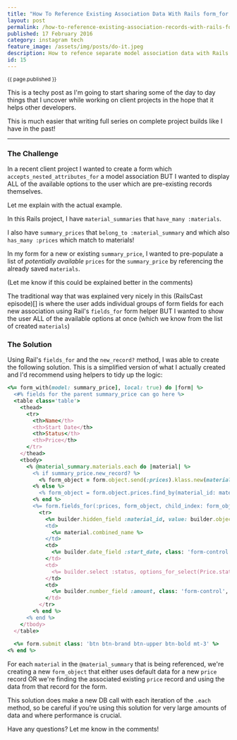 ```yaml
---
title: "How To Reference Existing Association Data With Rails form_for "
layout: post
permalink: /how-to-reference-existing-association-records-with-rails-form-for/
published: 17 February 2016
category: instagram tech
feature_image: /assets/img/posts/do-it.jpeg
description: How to refence separate model association data with Rails form_for form method
id: 15
---
```

<sub class='blog-date'>{{ page.published }}</sub>

This is a techy post as I'm going to start sharing some of the day to day things that I uncover while working on client projects in the hope that it helps other developers.

This is much easier that writing full series on complete project builds like I have in the past!

---

### The Challenge

In a recent client project I wanted to create a form which `accepts_nested_attributes_for` a model association BUT I wanted to display ALL of the available options to the user which are pre-existing records themselves.

Let me explain with the actual example.

In this Rails project, I have `material_summaries` that `have_many :materials`.

I also have `summary_prices` that `belong_to :material_summary` and which also `has_many :prices` which match to materials!

In my form for a new or existing `summary_price`, I wanted to pre-populate a list of *potentially available* `prices` for the `summary_price` by referencing the already saved `materials`.

(Let me know if this could be explained better in the comments)

The traditional way that was explained very nicely in this (RailsCast episode)[] is where the user adds individual groups of form fields for each new association using Rail's `fields_for` form helper BUT I wanted to show the user ALL of the available options at once (which we know from the list of created `materials`)

### The Solution

Using Rail's `fields_for` and the `new_record?` method, I was able to create the following solution. This is a simplified version of what I actually created and I'd recommend using helpers to tidy up the logic:

```ruby
<%= form_with(model: summary_price], local: true) do |form| %>
  <#% fields for the parent summary_price can go here %>
  <table class='table'>
    <thead>
      <tr>
        <th>Name</th>
        <th>Start Date</th>
        <th>Status</th>
        <th>Price</th>
      </tr>
    </thead>
    <tbody>
      <% @material_summary.materials.each do |material| %>
        <% if summary_price.new_record? %>
          <% form_object = form.object.send(:prices).klass.new(material_id: material.id, start_date: Date.today.at_beginning_of_month.next_month) %>
        <% else %>
          <% form_object = form.object.prices.find_by(material_id: material.id).present? ? form.object.prices.find_by(material_id: material.id) : form.object.send(:prices).klass.new(material_id: material.id, start_date: Date.today.at_beginning_of_month.next_month) %>
        <% end %>
        <%= form.fields_for(:prices, form_object, child_index: form_object.id.present? ? form_object.id : form_object.object_id) do |builder| %>
          <tr>
            <%= builder.hidden_field :material_id, value: builder.object.material_id %>
            <td>
              <%= material.combined_name %>
            </td>
            <td>
              <%= builder.date_field :start_date, class: 'form-control' %>
            </td>
            <td>
              <%= builder.select :status, options_for_select(Price.statuses.map { |k, _v| [k.humanize.capitalize, k] }), {}, class: 'form-control' %>
            </td>
            <td>
              <%= builder.number_field :amount, class: 'form-control', min: 0, step: 0.01, required: true %>
            </td>
          </tr>
        <% end %>
      <% end %>
    </tbody>
  </table>
  
  <%= form.submit class: 'btn btn-brand btn-upper btn-bold mt-3' %>
<% end %>
```

For each `material` in the `@material_summary` that is being referenced, we're creating a new `form_object` that either uses default data for a new `price` record OR we're finding the associated existing `price` record and using the data from that record for the form.

This solution does make a new DB call with each iteration of the `.each` method, so be careful if you're using this solution for very large amounts of data and where performance is crucial.

Have any questions? Let me know in the comments!